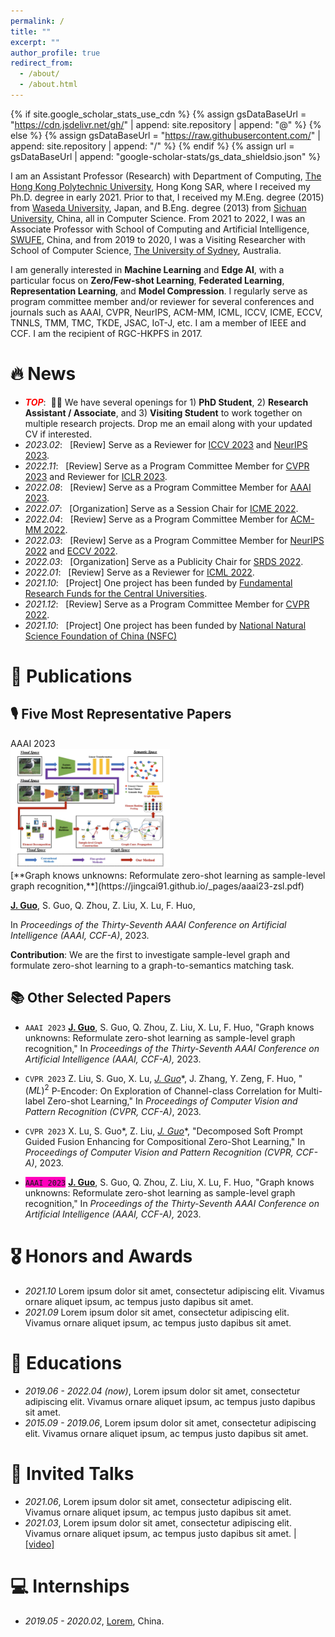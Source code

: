 ```yaml
---
permalink: /
title: ""
excerpt: ""
author_profile: true
redirect_from: 
  - /about/
  - /about.html
---
```


{% if site.google_scholar_stats_use_cdn %}
{% assign gsDataBaseUrl = "https://cdn.jsdelivr.net/gh/" | append: site.repository | append: "@" %}
{% else %}
{% assign gsDataBaseUrl = "https://raw.githubusercontent.com/" | append: site.repository | append: "/" %}
{% endif %}
{% assign url = gsDataBaseUrl | append: "google-scholar-stats/gs_data_shieldsio.json" %}

<span class='anchor' id='about-me'></span>

I am an Assistant Professor (Research) with Department of Computing, <a href = "https://www.polyu.edu.hk/comp/people/academic-staff/dr-guo-jingcai/">The Hong Kong Polytechnic University</a>, Hong Kong SAR, where I received my Ph.D. degree in early 2021. Prior to that, I received my M.Eng. degree (2015) from <a href = "https://www.waseda.jp/top/">Waseda University</a>, Japan, and B.Eng. degree (2013) from <a href = "http://en.scu.edu.cn/">Sichuan University</a>, China, all in Computer Science. From 2021 to 2022, I was an Associate Professor with School of Computing and Artificial Intelligence, <a href ="https://e.swufe.edu.cn/">SWUFE</a>, China, and from 2019 to 2020, I was a Visiting Researcher with School of Computer Science, <a href = "https://sydney.edu.au/">The University of Sydney</a>, Australia. 

I am generally interested in **Machine Learning** and **Edge AI**, with a particular focus on **Zero/Few-shot Learning**, **Federated Learning**, **Representation Learning**, and **Model Compression**. I regularly serve as program committee member and/or reviewer for several conferences and journals such as AAAI, CVPR, NeurIPS, ACM-MM, ICML, ICCV, ICME, ECCV, TNNLS, TMM, TMC, TKDE, JSAC, IoT-J, etc. I am a member of IEEE and CCF. I am the recipient of RGC-HKPFS in 2017.


# 🔥 News
- ***<font color=red>TOP</font>***: &nbsp;🎉🎉 We have several openings for 1) **PhD Student**, 2) **Research Assistant / Associate**, and 3) **Visiting Student** to work together on multiple research projects. Drop me an email along with your updated CV if interested. 
- *2023.02*: &nbsp; [Review] Serve as a Reviewer for <a href="https://iccv2023.thecvf.com/">ICCV 2023</a> and <a href="https://nips.cc/">NeurIPS 2023</a>.
- *2022.11*: &nbsp; [Review] Serve as a Program Committee Member for <a href="https://cvpr2023.thecvf.com/">CVPR 2023</a> and Reviewer for <a href="https://iclr.cc/">ICLR 2023</a>.
- *2022.08*: &nbsp;  [Review] Serve as a Program Committee Member for <a href="https://aaai.org/Conferences/AAAI-23/">AAAI 2023</a>.
- *2022.07*: &nbsp; [Organization] Serve as a Session Chair for <a href="https://2022.ieeeicme.org/">ICME 2022</a>.
- *2022.04*: &nbsp;  [Review] Serve as a Program Committee Member for <a href="https://2022.acmmm.org/">ACM-MM 2022</a>.
- *2022.03*: &nbsp;  [Review] Serve as a Program Committee Member for <a href="https://neurips.cc/">NeurIPS 2022</a> and <a href="https://eccv2022.ecva.net/">ECCV 2022</a>.
- *2022.03*: &nbsp; [Organization] Serve as a Publicity Chair for <a href="https://srds-conference.org/">SRDS 2022</a>.
- *2022.01*: &nbsp;  [Review] Serve as a Reviewer for <a href="https://icml.cc/">ICML 2022</a>.
- *2021.10*: &nbsp; [Project] One project has been funded by <a href="https://www.edu.cn/rd/gai_kuang/zheng_ce_fa_gui/202112/t20211214_2189444.shtml">Fundamental Research Funds for the Central Universities</a>.
- *2021.12*: &nbsp;  [Review] Serve as a Program Committee Member for <a href="https://cvpr2022.thecvf.com/">CVPR 2022</a>.
- *2021.10*: &nbsp; [Project] One project has been funded by <a href="https://www.nsfc.gov.cn/">National Natural Science Foundation of China (NSFC)</a> 

# 📝 Publications 
## 🎙 Five Most Representative Papers

<div class='paper-box'><div class='paper-box-image'><div><div class="badge">AAAI 2023</div><img src='images/aaai23-zsl.png' alt="sym" width=255px></div></div>
<div class='paper-box-text' markdown="1">
[**Graph knows unknowns: Reformulate zero-shot learning as sample-level graph recognition,**](https://jingcai91.github.io/_pages/aaai23-zsl.pdf)

**<u>J. Guo</u>**, S. Guo, Q. Zhou, Z. Liu, X. Lu, F. Huo,

In *Proceedings of the Thirty-Seventh AAAI Conference on Artificial Intelligence (AAAI, CCF-A)*, 2023.

**Contribution**: We are the first to investigate sample-level graph and formulate zero-shot learning to a graph-to-semantics matching task.
</div>
</div>



## 📚 Other Selected Papers 


















- ``AAAI 2023`` **<u>J. Guo</u>**, S. Guo, Q. Zhou, Z. Liu, X. Lu, F. Huo, "Graph knows unknowns: Reformulate zero-shot learning as sample-level graph recognition," In *Proceedings of the Thirty-Seventh AAAI Conference on Artificial Intelligence (AAAI, CCF-A),* 2023.

- ``CVPR 2023`` Z. Liu, S. Guo, X. Lu, **<u>J. Guo*</u>**, J. Zhang, Y. Zeng, F. Huo, "$(ML)^2$ P-Encoder: On Exploration of Channel-class Correlation for Multi-label Zero-shot Learning," In *Proceedings of Computer Vision and Pattern Recognition (CVPR, CCF-A)*, 2023.

- ``CVPR 2023`` X. Lu, S. Guo*, Z. Liu, **<u>J. Guo*</u>**, "Decomposed Soft Prompt Guided Fusion Enhancing for Compositional Zero-Shot Learning," In *Proceedings of Computer Vision and Pattern Recognition (CVPR, CCF-A)*, 2023. 

- <font style="background: #FF00BB">``AAAI 2023``</font> **<u>J. Guo</u>**, S. Guo, Q. Zhou, Z. Liu, X. Lu, F. Huo, "Graph knows unknowns: Reformulate zero-shot learning as sample-level graph recognition," In *Proceedings of the Thirty-Seventh AAAI Conference on Artificial Intelligence (AAAI, CCF-A),* 2023.


# 🎖 Honors and Awards
- *2021.10* Lorem ipsum dolor sit amet, consectetur adipiscing elit. Vivamus ornare aliquet ipsum, ac tempus justo dapibus sit amet. 
- *2021.09* Lorem ipsum dolor sit amet, consectetur adipiscing elit. Vivamus ornare aliquet ipsum, ac tempus justo dapibus sit amet. 

# 📖 Educations
- *2019.06 - 2022.04 (now)*, Lorem ipsum dolor sit amet, consectetur adipiscing elit. Vivamus ornare aliquet ipsum, ac tempus justo dapibus sit amet. 
- *2015.09 - 2019.06*, Lorem ipsum dolor sit amet, consectetur adipiscing elit. Vivamus ornare aliquet ipsum, ac tempus justo dapibus sit amet. 

# 💬 Invited Talks
- *2021.06*, Lorem ipsum dolor sit amet, consectetur adipiscing elit. Vivamus ornare aliquet ipsum, ac tempus justo dapibus sit amet. 
- *2021.03*, Lorem ipsum dolor sit amet, consectetur adipiscing elit. Vivamus ornare aliquet ipsum, ac tempus justo dapibus sit amet.  \| [\[video\]](https://github.com/)

# 💻 Internships
- *2019.05 - 2020.02*, [Lorem](https://github.com/), China.
